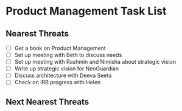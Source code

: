 # Product Management Task List

## Nearest Threats

- [ ] Get a book on Product Management
- [ ] Set up meeting with Beth to discuss needs
- [ ] Set up meeting with Rashmin and Nimisha about strategic vision
- [ ] Write up strategic vision for NeoGuardian
- [ ] Discuss architecture with Deeva Seeta
- [ ] Check on IRB progress with Helen

## Next Nearest Threats

